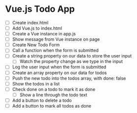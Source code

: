 # Vue.js Todo App

- [ ] Create index.html
- [ ] Add Vue.js to index.html
- [ ] Create a Vue instance in app.js
- [ ] Show message from Vue instance on page
- [ ] Create New Todo Form
- [ ] Call a function when the form is submitted
- [ ] Create a string property on our data to store the user input
  - [ ] Watch the property change as we type in the input
- [ ] Log the user input when the form is submitted
- [ ] Create an array property on our data for todos
- [ ] Push the new todo into the todos array, with done: false
- [ ] Show the todos in a list
- [ ] Check done on a todo to mark it as done
  - [ ] Show a line through the todo text
- [ ] Add a button to delete a todo
- [ ] Add a button to mark all todos as done
